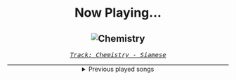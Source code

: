 <div align="center"> 
<h1>Now Playing...</h1>

![Chemistry](https://i.scdn.co/image/ab67616d00001e0254cb9826f8ebff6fda5e990e)
--
_<samp><a href="https://open.spotify.com/track/25KiribVBkk4wGgl4BLs6K">Track: Chemistry - Siamese</a></samp>_

<div style="border: 1px #4B5054 solid"></div>
<details>
  <summary>
    Previous played songs
  </summary>
  <table>
    <thead>
      <tr>
        <th>
          Artist
        </th>
        <th>
          Song
        </th>
        <th>
          Link
        </th>
      </tr>
    </thead>
    <tbody>
      <tr><td>Siamese</td><td>Chemistry</td><td><a href="https://open.spotify.com/track/25KiribVBkk4wGgl4BLs6K">https://open.spotify.com/track/25KiribVBkk4wGgl4BLs6K</a></td></tr><tr><td>Memphis May Fire</td><td>Misery</td><td><a href="https://open.spotify.com/track/6gfUOprNMeD8amncMOSFl0">https://open.spotify.com/track/6gfUOprNMeD8amncMOSFl0</a></td></tr><tr><td>Eralise</td><td>Enough?</td><td><a href="https://open.spotify.com/track/1od1BshYHoJj3mUnk6QUqP">https://open.spotify.com/track/1od1BshYHoJj3mUnk6QUqP</a></td></tr><tr><td>Eralise</td><td>Wrong Decisions</td><td><a href="https://open.spotify.com/track/0z59iIJa2hSVOqEc0t08Cs">https://open.spotify.com/track/0z59iIJa2hSVOqEc0t08Cs</a></td></tr><tr><td>Alestorm</td><td>Fucked with an Anchor</td><td><a href="https://open.spotify.com/track/6ySfvnEGsR5keLq9f3i1AU">https://open.spotify.com/track/6ySfvnEGsR5keLq9f3i1AU</a></td></tr><tr><td>The Funeral Portrait</td><td>Holy Water (feat. Ivan Moody of Five Finger Death Punch)</td><td><a href="https://open.spotify.com/track/1rcZspyKL7dhmV3gj8PT8p">https://open.spotify.com/track/1rcZspyKL7dhmV3gj8PT8p</a></td></tr><tr><td>From Fall to Spring</td><td>TAKE THE PAIN AWAY</td><td><a href="https://open.spotify.com/track/5r9KGyFznWkWjId1O9YPNP">https://open.spotify.com/track/5r9KGyFznWkWjId1O9YPNP</a></td></tr><tr><td>Days Of Jupiter</td><td>Denial</td><td><a href="https://open.spotify.com/track/5iAW1eE0tYCLQf5d3ii3mZ">https://open.spotify.com/track/5iAW1eE0tYCLQf5d3ii3mZ</a></td></tr><tr><td>Days Of Jupiter</td><td>My Heaven My Hell</td><td><a href="https://open.spotify.com/track/2fRllM9w09zGJvHADY4iwG">https://open.spotify.com/track/2fRllM9w09zGJvHADY4iwG</a></td></tr><tr><td>Days Of Jupiter</td><td>Parazite</td><td><a href="https://open.spotify.com/track/18xXsKNNIqJuib6w3NSQpL">https://open.spotify.com/track/18xXsKNNIqJuib6w3NSQpL</a></td></tr><tr><td>Days Of Jupiter</td><td>The Fix</td><td><a href="https://open.spotify.com/track/4abIS2skvflbHqQL2UoILj">https://open.spotify.com/track/4abIS2skvflbHqQL2UoILj</a></td></tr><tr><td>Days Of Jupiter</td><td>Desolation</td><td><a href="https://open.spotify.com/track/5stNiFeZuWuNIEnhO8AXnX">https://open.spotify.com/track/5stNiFeZuWuNIEnhO8AXnX</a></td></tr><tr><td>Days Of Jupiter</td><td>Machine</td><td><a href="https://open.spotify.com/track/02aPu81dOgw5dJw63rTz1K">https://open.spotify.com/track/02aPu81dOgw5dJw63rTz1K</a></td></tr><tr><td>Days Of Jupiter</td><td>The World Was Never Enough</td><td><a href="https://open.spotify.com/track/3oNbn2KFKra4dhqTMBfVyw">https://open.spotify.com/track/3oNbn2KFKra4dhqTMBfVyw</a></td></tr><tr><td>Days Of Jupiter</td><td>Original Sin</td><td><a href="https://open.spotify.com/track/0X6NVp894faYcVD7x1UEUM">https://open.spotify.com/track/0X6NVp894faYcVD7x1UEUM</a></td></tr><tr><td>Breaking Benjamin</td><td>Had Enough</td><td><a href="https://open.spotify.com/track/7u93rCmIM9mBoT4mvfUBTZ">https://open.spotify.com/track/7u93rCmIM9mBoT4mvfUBTZ</a></td></tr><tr><td>Vita</td><td>Als Ob</td><td><a href="https://open.spotify.com/track/2YLayNzldHUhrKC4OVI7BF">https://open.spotify.com/track/2YLayNzldHUhrKC4OVI7BF</a></td></tr><tr><td>Breaking Benjamin</td><td>The Dark of You</td><td><a href="https://open.spotify.com/track/7egnrHJAANlNymbrmQNKcG">https://open.spotify.com/track/7egnrHJAANlNymbrmQNKcG</a></td></tr><tr><td>Breaking Benjamin</td><td>Hollow</td><td><a href="https://open.spotify.com/track/536bkD2pabwDI6kHCzHv5T">https://open.spotify.com/track/536bkD2pabwDI6kHCzHv5T</a></td></tr><tr><td>Breaking Benjamin</td><td>The Diary of Jane - Single Version</td><td><a href="https://open.spotify.com/track/0faXHILILebCGnJBPU6KJJ">https://open.spotify.com/track/0faXHILILebCGnJBPU6KJJ</a></td></tr>
    </tbody>
  </table>
</details>

</div>
